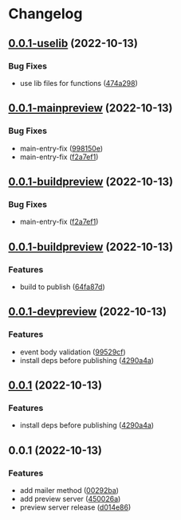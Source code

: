 # Changelog

## [0.0.1-uselib](https://github.com/netlify/netlify-emails-plugin/compare/v0.0.1-mainpreview...v0.0.1-uselib) (2022-10-13)


### Bug Fixes

* use lib files for functions ([474a298](https://github.com/netlify/netlify-emails-plugin/commit/474a2988dc27ea3ff865553d1fc3cad3d385fcee))

## [0.0.1-mainpreview](https://github.com/netlify/netlify-emails-plugin/compare/v0.0.1-buildpreview...v0.0.1-mainpreview) (2022-10-13)


### Bug Fixes

* main-entry-fix ([998150e](https://github.com/netlify/netlify-emails-plugin/commit/998150e225b13fda99a167fb20072916c14ed5c4))
* main-entry-fix ([f2a7ef1](https://github.com/netlify/netlify-emails-plugin/commit/f2a7ef105a6ea70766c8ae0073032ef3aebedfed))

## [0.0.1-buildpreview](https://github.com/netlify/netlify-emails-plugin/compare/v0.0.1-buildpreview...v0.0.1-buildpreview) (2022-10-13)


### Bug Fixes

* main-entry-fix ([f2a7ef1](https://github.com/netlify/netlify-emails-plugin/commit/f2a7ef105a6ea70766c8ae0073032ef3aebedfed))

## [0.0.1-buildpreview](https://github.com/netlify/netlify-emails-plugin/compare/v0.0.1-devpreview...v0.0.1-buildpreview) (2022-10-13)


### Features

* build to publish ([64fa87d](https://github.com/netlify/netlify-emails-plugin/commit/64fa87d3d6e08c5082f13e60a2aef70f3e756b69))

## [0.0.1-devpreview](https://github.com/netlify/netlify-emails-plugin/compare/v0.0.1...v0.0.1-devpreview) (2022-10-13)


### Features

* event body validation ([99529cf](https://github.com/netlify/netlify-emails-plugin/commit/99529cf6f0ad58c2b0ac47a5dd70500a9c5416eb))
* install deps before publishing ([4290a4a](https://github.com/netlify/netlify-emails-plugin/commit/4290a4a2df98d1e816dbea7e3ecfbe84aedb06e2))

## [0.0.1](https://github.com/netlify/netlify-emails-plugin/compare/v0.0.1...v0.0.1) (2022-10-13)


### Features

* install deps before publishing ([4290a4a](https://github.com/netlify/netlify-emails-plugin/commit/4290a4a2df98d1e816dbea7e3ecfbe84aedb06e2))

## 0.0.1 (2022-10-13)


### Features

* add mailer method ([00292ba](https://github.com/netlify/netlify-emails-plugin/commit/00292bafcc046c1ac609236c16fbc5d4b0c61e6c))
* add preview server ([450026a](https://github.com/netlify/netlify-emails-plugin/commit/450026ad498e76264ea97134fcafc07b434a38cf))
* preview server release ([d014e86](https://github.com/netlify/netlify-emails-plugin/commit/d014e8669c1efdb92b690d5769c2053a1eec191b))
